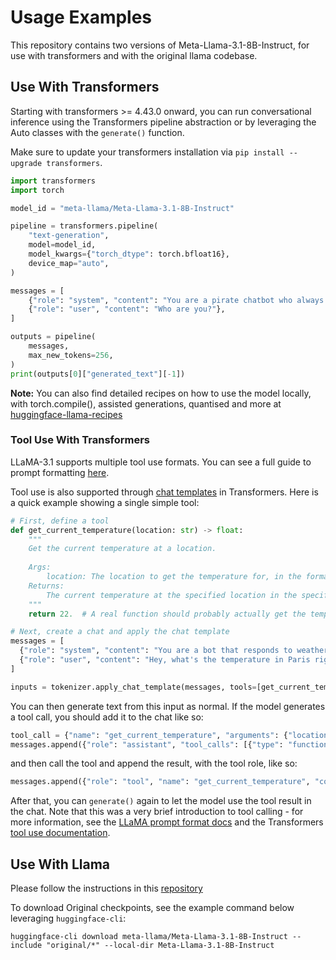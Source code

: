 # Usage Examples
<!--
Sourced from: https://huggingface.co/meta-llama/Meta-Llama-3.1-8B-Instruct#how-to-use
-->
This repository contains two versions of Meta-Llama-3.1-8B-Instruct, for use with transformers and with the original llama codebase.

## Use With Transformers
<!--
Sourced from: https://huggingface.co/meta-llama/Meta-Llama-3.1-8B-Instruct#use-with-transformers
-->
Starting with transformers >= 4.43.0 onward, you can run conversational inference using the Transformers pipeline abstraction or by leveraging the Auto classes with the `generate()` function.

Make sure to update your transformers installation via `pip install --upgrade transformers`.

```python
import transformers
import torch

model_id = "meta-llama/Meta-Llama-3.1-8B-Instruct"

pipeline = transformers.pipeline(
    "text-generation",
    model=model_id,
    model_kwargs={"torch_dtype": torch.bfloat16},
    device_map="auto",
)

messages = [
    {"role": "system", "content": "You are a pirate chatbot who always responds in pirate speak!"},
    {"role": "user", "content": "Who are you?"},
]

outputs = pipeline(
    messages,
    max_new_tokens=256,
)
print(outputs[0]["generated_text"][-1])
```

**Note:** You can also find detailed recipes on how to use the model locally, with torch.compile(), assisted generations, quantised and more at [huggingface-llama-recipes](https://github.com/huggingface/huggingface-llama-recipes)

### Tool Use With Transformers
<!--
Sourced from: https://huggingface.co/meta-llama/Meta-Llama-3.1-8B-Instruct#tool-use-with-transformers
-->
LLaMA-3.1 supports multiple tool use formats. You can see a full guide to prompt formatting [here](https://llama.meta.com/docs/model-cards-and-prompt-formats/llama3_1/).

Tool use is also supported through [chat templates](https://huggingface.co/docs/transformers/main/chat_templating#advanced-tool-use--function-calling) in Transformers. Here is a quick example showing a single simple tool:

```python
# First, define a tool
def get_current_temperature(location: str) -> float:
    """
    Get the current temperature at a location.
    
    Args:
        location: The location to get the temperature for, in the format "City, Country"
    Returns:
        The current temperature at the specified location in the specified units, as a float.
    """
    return 22.  # A real function should probably actually get the temperature!

# Next, create a chat and apply the chat template
messages = [
  {"role": "system", "content": "You are a bot that responds to weather queries."},
  {"role": "user", "content": "Hey, what's the temperature in Paris right now?"}
]

inputs = tokenizer.apply_chat_template(messages, tools=[get_current_temperature], add_generation_prompt=True)
```

You can then generate text from this input as normal. If the model generates a tool call, you should add it to the chat like so:

```python
tool_call = {"name": "get_current_temperature", "arguments": {"location": "Paris, France"}}
messages.append({"role": "assistant", "tool_calls": [{"type": "function", "function": tool_call}]})
```

and then call the tool and append the result, with the tool role, like so:

```python
messages.append({"role": "tool", "name": "get_current_temperature", "content": "22.0"})
```

After that, you can `generate()` again to let the model use the tool result in the chat. Note that this was a very brief introduction to tool calling - for more information, see the [LLaMA prompt format docs](https://llama.meta.com/docs/model-cards-and-prompt-formats/llama3_1/) and the Transformers [tool use documentation](https://huggingface.co/docs/transformers/main/chat_templating#advanced-tool-use--function-calling).

## Use With Llama
<!--
Sourced from: https://huggingface.co/meta-llama/Meta-Llama-3.1-8B-Instruct#use-with-llama
-->
Please follow the instructions in this [repository](https://github.com/meta-llama/llama)

To download Original checkpoints, see the example command below leveraging `huggingface-cli`:

```
huggingface-cli download meta-llama/Meta-Llama-3.1-8B-Instruct --include "original/*" --local-dir Meta-Llama-3.1-8B-Instruct
```